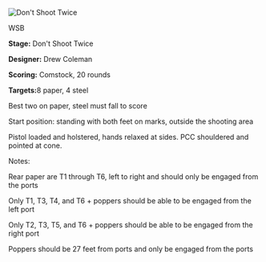 ![Don't Shoot Twice](https://github.com/bagellord/USPSA-Stages/blob/master/16-20%20rounds/Don't%20Shoot%20Twice%20-%2020%20rounds%20-%20Comstock/Don't%20shoot%20twice.png)

WSB

<b>Stage:</b> Don't Shoot Twice

<b>Designer:</b> Drew Coleman

<b>Scoring:</b> Comstock, 20 rounds

<b>Targets:</b>8 paper, 4 steel

Best two on paper, steel must fall to score

Start position: standing with both feet on marks, outside the shooting area

Pistol loaded and holstered, hands relaxed at sides. PCC shouldered and pointed at cone.

Notes:

Rear paper are T1 through T6, left to right and should only be engaged from the ports

Only T1, T3, T4, and T6 + poppers should be able to be engaged from the left port

Only T2, T3, T5, and T6 + poppers should be able to be engaged from the right port

Poppers should be 27 feet from ports and only be engaged from the ports

